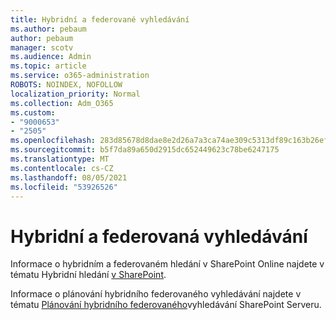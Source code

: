 ```yaml
---
title: Hybridní a federované vyhledávání
ms.author: pebaum
author: pebaum
manager: scotv
ms.audience: Admin
ms.topic: article
ms.service: o365-administration
ROBOTS: NOINDEX, NOFOLLOW
localization_priority: Normal
ms.collection: Adm_O365
ms.custom:
- "9000653"
- "2505"
ms.openlocfilehash: 283d85678d8dae8e2d26a7a3ca74ae309c5313df89c163b26efa0e2c4b3393ba
ms.sourcegitcommit: b5f7da89a650d2915dc652449623c78be6247175
ms.translationtype: MT
ms.contentlocale: cs-CZ
ms.lasthandoff: 08/05/2021
ms.locfileid: "53926526"
---
```

# <a name="hybrid-and-federated-searches"></a>Hybridní a federovaná vyhledávání 

Informace o hybridním a federovaném hledání v SharePoint Online najdete v tématu Hybridní hledání [v SharePoint](https://docs.microsoft.com/sharepoint/hybrid/hybrid-search-in-sharepoint).

Informace o plánování hybridního federovaného vyhledávání najdete v tématu [Plánování hybridního federovaného](https://docs.microsoft.com/sharepoint/hybrid/plan-hybrid-federated-search)vyhledávání SharePoint Serveru.
